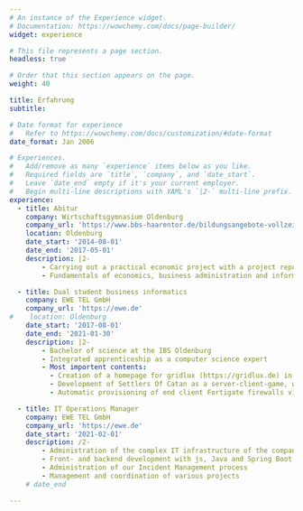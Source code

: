 ```yaml
---
# An instance of the Experience widget.
# Documentation: https://wowchemy.com/docs/page-builder/
widget: experience

# This file represents a page section.
headless: true

# Order that this section appears on the page.
weight: 40

title: Erfahrung
subtitle:

# Date format for experience
#   Refer to https://wowchemy.com/docs/customization/#date-format
date_format: Jan 2006

# Experiences.
#   Add/remove as many `experience` items below as you like.
#   Required fields are `title`, `company`, and `date_start`.
#   Leave `date_end` empty if it's your current employer.
#   Begin multi-line descriptions with YAML's `|2-` multi-line prefix.
experience:
  - title: Abitur
    company: Wirtschaftsgymnasium Oldenburg
    company_url: 'https://www.bbs-haarentor.de/bildungsangebote-vollzeit/wirtschaftsgymnasium/kurzportrait'
    location: Oldenburg
    date_start: '2014-08-01'
    date_end: '2017-05-01'
    description: |2-
        - Carrying out a practical economic project with a project report
        - Fundamentals of economics, business administration and information processing

  - title: Dual student business informatics
    company: EWE TEL GmbH
    company_url: 'https://ewe.de'
#    location: Oldenburg
    date_start: '2017-08-01'
    date_end: '2021-01-30'
    description: |2-
        - Bachelor of science at the IBS Oldenburg
        - Integrated apprenticeship as a computer science expert
        - Most importent contents:
          - Creation of a homepage for gridlux (https://gridlux.de) in within the project enera (https://projekt-enera.de)
          - Development of Settlers Of Catan as a server-client-game, with a project group of 7 people with the usage of SCRUM, Jira and Gitlab
          - Automatic provisioning of end client Fortigate firewalls via the use of Ansible

  - title: IT Operations Manager
    company: EWE TEL GmbH
    company_url: 'https://ewe.de'
    date_start: '2021-02-01'
    description: /2-
        - Administration of the complex IT infrastructure of the company
        - Front- and backend development with js, Java and Spring Boot
        - Administration of our Incident Management process
        - Management and coordination of various projects
    # date_end

---
```

